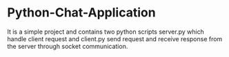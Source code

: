 # Python-Chat-Application
It is a simple project and contains two python scripts server.py which handle client request and client.py send request and receive response from the server through socket communication.
